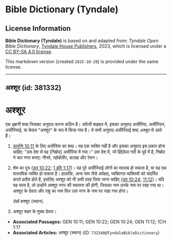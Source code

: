 # Bible Dictionary (Tyndale)

## License Information

**Bible Dictionary (Tyndale)** is based on and adapted from: _Tyndale Open Bible Dictionary_, [Tyndale House Publishers](https://tyndaleopenresources.com/), 2023, which is licensed under a [CC BY-SA 4.0 license](https://creativecommons.org/licenses/by-sa/4.0/legalcode.en).

This markdown version (created `2025-10-20`) is provided under the same license.



--------------------------------

## अश्शूर (id: 381332)

अश्शूर
======

एक इब्रानी शब्द जिसका अनुवाद करना कठिन है। अंग्रेजी बाइबल में, इसका अनुवाद असीरिया, असीरियन, असीरियाई, या केवल "अश्शूर" के रूप में किया गया है। ये सभी अनुवाद असीरियाई शब्द *अश्शूर* से आते हैं।

1. [उत्पत्ति 10:11](https://ref.ly/Gen10:11) के लिए असीरिया का शब्द। यह एक व्यक्ति नहीं है और इसका अनुवाद इस प्रकार होना चाहिए: "उस देश से वह \[निम्रोद] असीरिया में गया।" उस देश में, जो हिद्देकेल नदी के पूर्व में है, निम्रोद ने चार नगर बनाए: नीनवे, रहोबोतीर, कालह और रेसन।
2. शेम का पुत्र ([उत 10:22](https://ref.ly/Gen10:22); [1 इति 1:17](https://ref.ly/1Chr1:17))। यह पूरे असीरियाई लोगों का मतलब हो सकता है, या यह एक वास्तविक व्यक्ति हो सकता है। हालांकि, अन्य नाम जैसे अर्पक्षद, व्यक्तिगत व्यक्तियों को संदर्भित करते प्रतीत होते हैं, इसलिए अश्शूर को भी उसी तरह लिया जाना चाहिए ([उत 10:24](https://ref.ly/Gen10:24); [11:12](https://ref.ly/Gen11:12))। यदि यह सत्य है, तो उन्होंने अश्शूर नगर की स्थापना की होगी, जिसका नाम उनके नाम पर रखा गया था। अश्शूर के देवता और राष्ट्र का नाम फिर उस नगर के नाम पर रखा गया होगा।

    *देखें* अश्शूर (स्थान).

3. अश्शूर शहर के मुख्य देवता।

* **Associated Passages:** GEN 10:11; GEN 10:22; GEN 10:24; GEN 11:12; 1CH 1:17
* **Associated Articles:** अश्शूर (स्थान) (ID: `732540@TyndaleBibleDictionary`)

